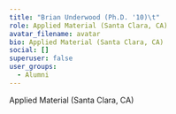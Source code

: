 ```yaml
---
title: "Brian Underwood (Ph.D. '10)\t"
role: Applied Material (Santa Clara, CA)
avatar_filename: avatar
bio: Applied Material (Santa Clara, CA)
social: []
superuser: false
user_groups:
  - Alumni
---
```

Applied Material (Santa Clara, CA)
